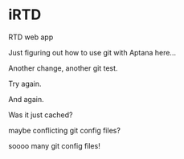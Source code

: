 iRTD
====

RTD web app

Just figuring out how to use git with Aptana here...

Another change, another git test.

Try again.

And again.

Was it just cached?

maybe conflicting git config files?

soooo many git config files!


